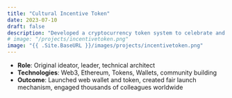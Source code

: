 ```yaml
---
title: "Cultural Incentive Token"
date: 2023-07-10
draft: false
description: "Developed a cryptocurrency token system to celebrate and incentivize Amazonian culture and leadership principles."
# image: "/projects/incentivetoken.png"
image: "{{ .Site.BaseURL }}/images/projects/incentivetoken.png"
---
```


- **Role**: Original ideator, leader, technical architect
- **Technologies**: Web3, Ethereum, Tokens, Wallets, community building
- **Outcome**: Launched web wallet and token, created fair launch mechanism, engaged thousands of colleagues worldwide

